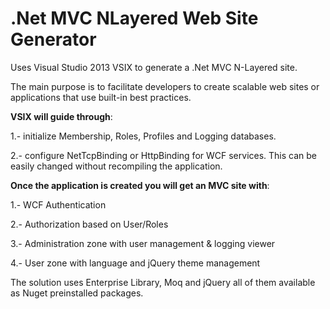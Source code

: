 .Net MVC NLayered Web Site Generator
====================================

Uses Visual Studio 2013 VSIX to generate a .Net MVC N-Layered site.

The main purpose is to facilitate developers to create scalable web sites or applications that use built-in best practices. 

**VSIX will guide through**:

1.- initialize Membership, Roles, Profiles and Logging databases. 

2.- configure NetTcpBinding or HttpBinding for WCF services. This can be easily changed without recompiling the application.

**Once the application is created you will get an MVC site with**:

1.- WCF Authentication 

2.- Authorization based on User/Roles

3.- Administration zone with user management & logging viewer

4.- User zone with language and jQuery theme management



The solution uses Enterprise Library, Moq and jQuery all of them available as Nuget preinstalled packages.